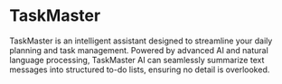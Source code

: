 # TaskMaster
TaskMaster is an intelligent assistant designed to streamline your daily planning and task management. Powered by advanced AI and natural language processing, TaskMaster AI can seamlessly summarize text messages into structured to-do lists, ensuring no detail is overlooked.
